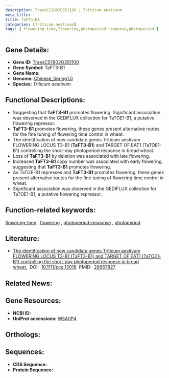```yaml
---
description: TraesCS1B02G351100 ; Triticum aestivum
meta_title:
title: TaFT3-B1
categories: [Triticum aestivum]
tags: [ flowering time,flowering,photoperiod response,photoperiod ]
---
```


## Gene Details:
- **Gene ID:**	[TraesCS1B02G351100](https://ensembl.gramene.org/Triticum_aestivum/Gene/Summary?g=TraesCS1B02G351100)
- **Gene Symbol:** TaFT3-B1
- **Gene Name:** 
- **Genome:** [Chinese_Spring1.0](https://ensembl.gramene.org/Triticum_aestivum/Info/Index)
- **Species:** *Triticum aestivum*

## Functional Descriptions:
   - Suggesting that **TaFT3-B1** promotes flowering. Significant association was observed in the GEDIFLUX collection for TaTOE1-B1, a putative flowering repressor.
   - **TaFT3-B1** promotes flowering, these genes present alternative routes for the fine tuning of flowering time control in wheat.
   - The identification of new candidate genes Triticum aestivum FLOWERING LOCUS T3-B1 (**TaFT3-B1**) and TARGET OF EAT1 (TaTOE1-B1) controlling the short-day photoperiod response in bread wheat.
   - Loss of **TaFT3-B1** by deletion was associated with late flowering.
   - Increased **TaFT3-B1** copy number was associated with early flowering, suggesting that **TaFT3-B1** promotes flowering.
   - As TaTOE-B1 represses and **TaFT3-B1** promotes flowering, these genes present alternative routes for the fine tuning of flowering time control in wheat.
   - Significant association was observed in the GEDIFLUX collection for TaTOE1-B1, a putative flowering repressor.

## Function-related keywords:
[flowering-time](/tags/flowering-time/)&nbsp;,&nbsp;[flowering](/tags/flowering/)&nbsp;,&nbsp;[photoperiod-response](/tags/photoperiod-response/)&nbsp;,&nbsp;[photoperiod](/tags/photoperiod/)

## Literature:
   - [The identification of new candidate genes Triticum aestivum FLOWERING LOCUS T3-B1 (TaFT3-B1) and TARGET OF EAT1 (TaTOE1-B1) controlling the short-day photoperiod response in bread wheat.]( https://onlinelibrary.wiley.com/doi/10.1111/pce.13018)&nbsp;&nbsp;DOI:&nbsp;&nbsp;[10.1111/pce.13018](https://onlinelibrary.wiley.com/doi/10.1111/pce.13018)&nbsp;&nbsp;PMID:&nbsp;&nbsp;[28667827](https://pubmed.ncbi.nlm.nih.gov/28667827/)

## Related News:

## Gene Resources:
- **NCBI ID:**  [](https://www.ncbi.nlm.nih.gov/gene/?term=)
- **UniProt accessions:** [W5A0P4](https://www.uniprot.org/uniprotkb/W5A0P4/entry)

## Orthologs:

## Sequences:
- **CDS Sequence:**
- **Protein Sequence:**
